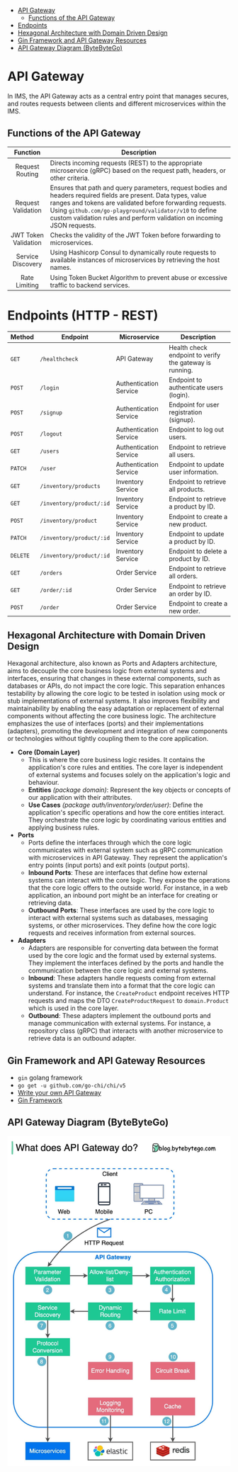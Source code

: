 - [API Gateway](#api-gateway)
  - [Functions of the API Gateway](#functions-of-the-api-gateway)
- [Endpoints](#endpoints)
- [Hexagonal Architecture with Domain Driven Design](#hexagonal-architecture-with-domain-driven-design)
- [Gin Framework and API Gateway Resources](#gin-framework-and-api-gateway-resources)
- [API Gateway Diagram (ByteByteGo)](#api-gateway-diagram-bytebytego)

# API Gateway

In IMS, the API Gateway acts as a central entry point that manages secures, and routes requests between clients and different microservices within the IMS.

## Functions of the API Gateway

|       Function       | Description                                                                                                                                                                                                                                                                                                      |
| :------------------: | ---------------------------------------------------------------------------------------------------------------------------------------------------------------------------------------------------------------------------------------------------------------------------------------------------------------- |
|   Request Routing    | Directs incoming requests (REST) to the appropriate microservice (gRPC) based on the request path, headers, or other criteria.                                                                                                                                                                                   |
|  Request Validation  | Ensures that path and query parameters, request bodies and headers required fields are present. Data types, value ranges and tokens are validated before forwarding requests. Using `github.com/go-playground/validator/v10` to define custom validation rules and perform validation on incoming JSON requests. |
| JWT Token Validation | Checks the validity of the JWT Token before forwarding to microservices.                                                                                                                                                                                                                                         |
|  Service Discovery   | Using Hashicorp Consul to dynamically route requests to available instances of microservices by retrieving the host names.                                                                                                                                                                                       |
|    Rate Limiting     | Using Token Bucket Algorithm to prevent abuse or excessive traffic to backend services.                                                                                                                                                                                                                          |

<!-- |          Function of API Gateway          | Description                                                                                                      | Completed |
| :---------------------------------------: | ---------------------------------------------------------------------------------------------------------------- | :-------: |
|            Custom API Gateway             | A custom-built gateway that manages and routes traffic to various microservices                                  |    [x]    |
|              IP Whitelisting              | Using `gin-gonic`'s `c.ClientIP()` to retrieve and restrict access based on IP addresses                         |    [x]    |
|               Rate Limiter                | Using `golang.org/x/time/rate` which uses Token Bucket Algorithm, limiting requests based on client IP addresses |    [x]    |
|   gRPC Communication with Microservices   | For efficient, low-latency communication between services                                                        |    [x]    |
|             Service Discovery             | Using `Hashicorp Consul` to dynamically route requests to available instances of microservices                   |    [X]    |
|            Logging (ELK Stack)            | To capture, store and visualize logs for better debugging and monitoring                                         |    [ ]    |
| Monitoring (Prometheus, Grafana, Datadog) | For tracking performance metrics, system health and alerts                                                       |    [ ]    | -->

# Endpoints (HTTP - REST)

| Method   | Endpoint                 | Microservice           | Description                                             |
| -------- | ------------------------ | ---------------------- | ------------------------------------------------------- |
| `GET`    | `/healthcheck`           | API Gateway            | Health check endpoint to verify the gateway is running. |
| `POST`   | `/login`                 | Authentication Service | Endpoint to authenticate users (login).                 |
| `POST`   | `/signup`                | Authentication Service | Endpoint for user registration (signup).                |
| `POST`   | `/logout`                | Authentication Service | Endpoint to log out users.                              |
| `GET`    | `/users`                 | Authentication Service | Endpoint to retrieve all users.                         |
| `PATCH`  | `/user`                  | Authentication Service | Endpoint to update user information.                    |
| `GET`    | `/inventory/products`    | Inventory Service      | Endpoint to retrieve all products.                      |
| `GET`    | `/inventory/product/:id` | Inventory Service      | Endpoint to retrieve a product by ID.                   |
| `POST`   | `/inventory/product`     | Inventory Service      | Endpoint to create a new product.                       |
| `PATCH`  | `/inventory/product/:id` | Inventory Service      | Endpoint to update a product by ID.                     |
| `DELETE` | `/inventory/product/:id` | Inventory Service      | Endpoint to delete a product by ID.                     |
| `GET`    | `/orders`                | Order Service          | Endpoint to retrieve all orders.                        |
| `GET`    | `/order/:id`             | Order Service          | Endpoint to retrieve an order by ID.                    |
| `POST`   | `/order`                 | Order Service          | Endpoint to create a new order.                         |

## Hexagonal Architecture with Domain Driven Design

Hexagonal architecture, also known as Ports and Adapters architecture, aims to decouple the core business logic from external systems and interfaces, ensuring that changes in these external components, such as databases or APIs, do not impact the core logic. This separation enhances testability by allowing the core logic to be tested in isolation using mock or stub implementations of external systems. It also improves flexibility and maintainability by enabling the easy adaptation or replacement of external components without affecting the core business logic. The architecture emphasizes the use of interfaces (ports) and their implementations (adapters), promoting the development and integration of new components or technologies without tightly coupling them to the core application.

- **Core (Domain Layer)**
  - This is where the core business logic resides. It contains the application's core rules and entities. The core layer is independent of external systems and focuses solely on the application's logic and behaviour.
  - **Entities** _(package domain)_: Represent the key objects or concepts of our application with their attributes.
  - **Use Cases** _(package auth/inventory/order/user)_: Define the application's specific operations and how the core entities interact. They orchestrate the core logic by coordinating various entities and applying business rules.
- **Ports**
  - Ports define the interfaces through which the core logic communicates with external system such as gRPC communication with microservices in API Gateway. They represent the application's entry points (input ports) and exit points (output ports).
  - **Inbound Ports**: These are interfaces that define how external systems can interact with the core logic. They expose the operations that the core logic offers to the outside world. For instance, in a web application, an inbound port might be an interface for creating or retrieving data.
  - **Outbound Ports**: These interfaces are used by the core logic to interact with external systems such as databases, messaging systems, or other microservices. They define how the core logic requests and receives information from external sources.
- **Adapters**
  - Adapters are responsible for converting data between the format used by the core logic and the format used by external systems. They implement the interfaces defined by the ports and handle the communication between the core logic and external systems.
  - **Inbound**: These adapters handle requests coming from external systems and translate them into a format that the core logic can understand. For instance, the `CreateProduct` endpoint receives HTTP requests and maps the DTO `CreateProductRequest` to `domain.Product` which is used in the core layer.
  - **Outbound**: These adapters implement the outbound ports and manage communication with external systems. For instance, a repository class (gRPC) that interacts with another microservice to retrieve data is an outbound adapter.

## Gin Framework and API Gateway Resources

- `gin` golang framework
- `go get -u github.com/go-chi/chi/v5`
- [Write your own API Gateway](https://itnext.io/why-should-you-write-your-own-api-gateway-from-scratch-378074bfc49e)
- [Gin Framework](https://github.com/gin-gonic/gin)

## API Gateway Diagram (ByteByteGo)

<p align="center">
  <img src="./docs/diagrams/api_gateway_bytebytego.png" alt="API Gateway" width="600"/>
</p>
